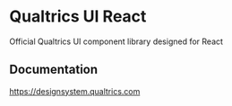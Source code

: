 # Qualtrics UI React

Official Qualtrics UI component library designed for React

## Documentation

https://designsystem.qualtrics.com
